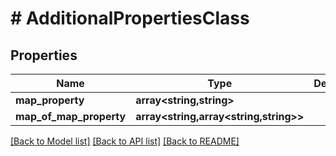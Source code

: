 # # AdditionalPropertiesClass

## Properties

Name | Type | Description | Notes
------------ | ------------- | ------------- | -------------
**map_property** | **array<string,string>** |  | [optional]
**map_of_map_property** | **array<string,array<string,string>>** |  | [optional]

[[Back to Model list]](../../README.md#models) [[Back to API list]](../../README.md#endpoints) [[Back to README]](../../README.md)
